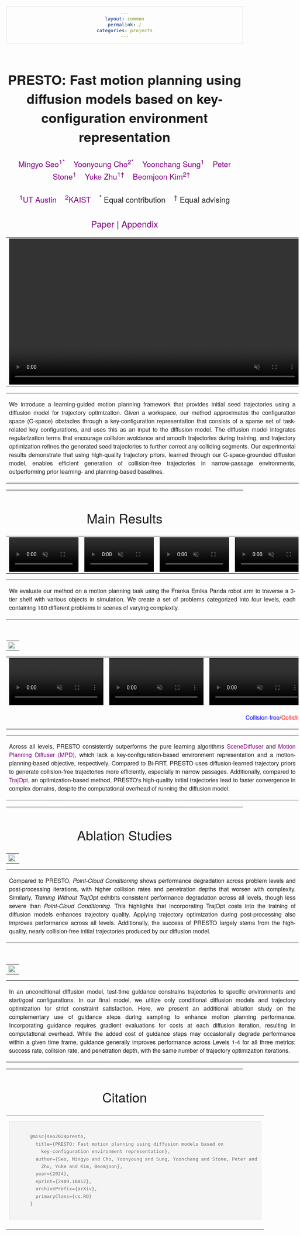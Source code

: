 ```yaml
---
layout: common
permalink: /
categories: projects
---
```


<link href='https://fonts.googleapis.com/css?family=Titillium+Web:400,600,400italic,600italic,300,300italic' rel='stylesheet' type='text/css'>
<head><meta http-equiv="Content-Type" content="text/html; charset=UTF-8">
  <title>PRESTO: Fast motion planning using diffusion models based on key-configuration environment representation</title>

<!-- <meta property="og:image" content="src/figure/approach.png"> -->
<meta property="og:title" content="PRESTO">

<script src="./src/popup.js" type="text/javascript"></script>
<script src="/src/js/viewstl/stl_viewer.min.js"></script>
<script src="/src/js/viewstl/init.js"></script>

<!-- Google tag (gtag.js) -->
<script async src="https://www.googletagmanager.com/gtag/js?id=G-TDC3EZ02LM"></script>
<script>
  window.dataLayer = window.dataLayer || [];
  function gtag(){dataLayer.push(arguments);}
  gtag('js', new Date());

  gtag('config', 'G-TDC3EZ02LM');
</script>

<script>
  document.addEventListener('DOMContentLoaded', function() {
    const videos = document.querySelectorAll('video.lazy-video');
    
    const observer = new IntersectionObserver(entries => {
      entries.forEach(entry => {
        if (entry.isIntersecting) {
          entry.target.play();
        } else {
          entry.target.pause();
        }
      });
    }, {
      threshold: 0.5 // Adjust this as needed (0.5 means 50% of the video must be visible)
    });
    
    videos.forEach(video => {
      observer.observe(video);
    });
  });
</script>

<!-- STLviewer tag -->
<!-- <script>
function initStlViewer() {
    var $modelElements = $("div.3d-model");
    $modelElements.each(function (i, elem) {
        var filePath = $(elem).data('src');
        console.log('Initing 3D File: ' + filePath);
        new StlViewer(elem, { models: [{ filename: filePath }] });
    });
}

$(document).ready(initStlViewer);
</script> -->

<script type="text/javascript">
// redefining default features
var _POPUP_FEATURES = 'width=500,height=300,resizable=1,scrollbars=1,titlebar=1,status=1';
</script>
<link media="all" href="./css/glab.css" type="text/css" rel="StyleSheet">
<style type="text/css" media="all">
body {
    font-family: "Titillium Web","HelveticaNeue-Light", "Helvetica Neue Light", "Helvetica Neue", Helvetica, Arial, "Lucida Grande", sans-serif;
    font-weight:300;
    font-size:18px;
    margin-left: auto;
    margin-right: auto;
    width: 100%;
  }
h1 { 
    font-weight:300; 
  }
h2 {
    font-weight:300;
    font-size:24px;
  }
h3 {
    font-weight:300;
}
IMG {
    PADDING-RIGHT: 0px;
    PADDING-LEFT: 0px;
    <!-- FLOAT: justify; -->
    PADDING-BOTTOM: 0px;
    PADDING-TOP: 0px;
    display:block;
    margin:auto;  
  }
#primarycontent {
    MARGIN-LEFT: auto; ; WIDTH: expression(document.body.clientWidth >
    1000? "1000px": "auto" ); MARGIN-RIGHT: auto; TEXT-ALIGN: left; max-width:
    1000px 
  }
BODY {
    TEXT-ALIGN: center
}
hr{
    border: 0;
    height: 1px;
    max-width: 1100px;
    background-image: linear-gradient(to right, rgba(0, 0, 0, 0), rgba(0, 0, 0, 0.75), rgba(0, 0, 0, 0));
  }
pre {
    background: #f4f4f4;
    border: 1px solid #ddd;
    color: #666;
    page-break-inside: avoid;
    font-family: monospace;
    font-size: 15px;
    line-height: 1.6;
    margin-bottom: 1.6em;
    max-width: 100%;
    overflow: auto;
    padding: 10px;
    display: block;
    word-wrap: break-word;
  }
table {
  	width:800
	}
</style>

<meta content="MSHTML 6.00.2800.1400" name="GENERATOR"><script
src="./src/b5m.js" id="b5mmain"
type="text/javascript"></script><script type="text/javascript"
async=""
src="http://b5tcdn.bang5mai.com/js/flag.js?v=156945351"></script>


</head>

<body data-gr-c-s-loaded="true">


<style>
a {
  color: #800080;
  text-decoration: none;
  font-weight: 500;
}
</style>


<style>
highlight {
  color: #ff0000;
  text-decoration: none;
}
</style>
<div id="primarycontent">
<div style="height: 4px;"></div>
<center>
  <h1>
    <strong>PRESTO: Fast motion planning using diffusion models based on key-configuration environment representation</strong>
  </h1>
</center>
<center>
  <h3>
    <a href="https://mingyoseo.com/">Mingyo Seo<sup>1*</sup></a>&nbsp;&nbsp;&nbsp;
    <a href="https://yycho0108.github.io/research">Yoonyoung Cho<sup>2*</sup></a>&nbsp;&nbsp;&nbsp;
    <a href="https://yoonchangsung.com/">Yoonchang Sung<sup>1</sup></a>&nbsp;&nbsp;&nbsp;
    <a href="https://www.cs.utexas.edu/~pstone/">Peter Stone<sup>1</sup></a>&nbsp;&nbsp;&nbsp;
    <a href="https://yukezhu.me/">Yuke Zhu<sup>1&dagger;</sup></a>&nbsp;&nbsp;&nbsp;
    <a href="https://beomjoonkim.github.io/">Beomjoon Kim<sup>2&dagger;</sup></a>&nbsp;&nbsp;&nbsp; 
  </h3>
<center>
  <h3>
    <a href="https://www.utexas.edu/"><sup>1</sup>UT Austin</a>&nbsp;&nbsp;&nbsp;
    <a href="https://www.kaist.ac.kr/en/"><sup>2</sup>KAIST</a>&nbsp;&nbsp;&nbsp;
    <sup>*</sup> Equal contribution&nbsp;&nbsp;&nbsp;
    <sup>&dagger;</sup> Equal advising
  </h3>
</center>
<center>
  <h2>
    <a href="https://arxiv.org/abs/2409.16012">Paper</a> | <a href="./src/file/appendix.pdf" download>Appendix</a>
  </h2>
</center>

<center>
  <p>
    <span style="font-size:20px;"></span>
  </p>
</center>

<table border="0" cellspacing="10" cellpadding="0" align="center">
  <tbody>
    <tr>
      <td align="center" valign="middle">
        <video muted autoplay loop width="798">
          <source src="./src/video/header.mp4"  type="video/mp4">
        </video>
      </td>
    </tr> 
  </tbody> 
</table>

<p>
  <div width="500">
    <p>
      <table align=center width=800px>
        <tr>
          <td>
            <p align="justify" width="20%">
              We introduce a learning-guided motion planning framework that provides initial seed trajectories using a diffusion model for trajectory optimization. Given a workspace, our method approximates the configuration space (C-space) obstacles through a key-configuration representation that consists of a sparse set of task-related key configurations, and uses this as an input to the diffusion model. The diffusion model integrates regularization terms that encourage collision avoidance and smooth trajectories during training, and trajectory optimization refines the generated seed trajectories to further correct any colliding segments. Our experimental results demonstrate that using high-quality trajectory priors, learned through our C-space-grounded diffusion model, enables efficient generation of collision-free trajectories in narrow-passage environments, outperforming prior learning- and planning-based baselines.
      	    </p>
          </td>
        </tr>
      </table>
    </p>
  </div>
</p>

<hr>
<h1 align="center">Main Results</h1>

  <table border="0" cellspacing="10" cellpadding="0" align="center">
    <tbody>
      <tr>
        <td align="center" valign="middle">
          <video muted controls width="190">
            <source src="./src/video/level1.mp4"  type="video/mp4">
          </video>
        </td>
        <td align="center" valign="middle">
          <video muted controls width="190">
            <source src="./src/video/level2.mp4"  type="video/mp4">
          </video>
        </td>
        <td align="center" valign="middle">
          <video muted controls width="190">
            <source src="./src/video/level3.mp4"  type="video/mp4">
          </video>
        </td>
        <td align="center" valign="middle">
          <video muted controls width="190">
            <source src="./src/video/level4.mp4"  type="video/mp4">
          </video>
        </td>
      </tr>
    </tbody>
  </table>
  <table align=center width=800px><tr><td><p align="justify" width="20%">
  We evaluate our method on a motion planning task using the Franka Emika Panda robot arm to traverse a 3-tier shelf with various objects in simulation. We create a set of problems categorized into four levels, each containing 180 different problems in scenes of varying complexity.
  </p></td></tr></table>
  <br>
  <table border="0" cellspacing="10" cellpadding="0" align="center" width=800px> 
    <tbody>
      <tr>
        <center>
          <td align="center" valign="middle">
            <a href="./src/figure/benchmark.svg"><img src="./src/figure/benchmark.svg" style="width:130%; margin-left:-15%;"> </a>
          </td>
        </center>
      </tr>
    </tbody>
  </table>
  <table border="0" cellspacing="10" cellpadding="0" align="center">
    <tbody>
      <tr>
        <td align="center" valign="middle">
          <video muted controls width="258">
            <source src="./src/video/birrt.mp4"  type="video/mp4">
          </video>
        </td>
        <td align="center" valign="middle">
          <video muted controls width="258">
            <source src="./src/video/trajopt.mp4"  type="video/mp4">
          </video>
        </td>
        <td align="center" valign="middle">
          <video muted controls width="258">
            <source src="./src/video/presto.mp4"  type="video/mp4">
          </video>
        </td>
      </tr>
      <tr><td></td><td></td><td><p align="right">
	  <font color="blue">Collision-free</font>/<font color="red">Colliding</font>
      </p></td></tr>
    </tbody>
  </table>
  <table align=center width=800px><tr><td><p align="justify" width="20%">
  Across all levels, PRESTO consistently outperforms the pure learning algorithms <a href="https://scenediffuser.github.io/">SceneDiffuser</a> and <a href="https://arxiv.org/abs/2308.01557">Motion Planning Diffuser (MPD)</a>, which lack a key-configuration-based environment representation and a motion-planning-based objective, respectively. Compared to Bi-RRT, PRESTO uses diffusion-learned trajectory priors to generate collision-free trajectories more efficiently, especially in narrow passages. Additionally, compared to <a href="https://rll.berkeley.edu/trajopt/doc/sphinx_build/html/">TrajOpt</a>, an optimization-based method, PRESTO's high-quality initial trajectories lead to faster convergence in complex domains, despite the computational overhead of running the diffusion model.
  </p></td></tr></table>
<hr>

<h1 align="center">Ablation Studies</h1>

  <table border="0" cellspacing="10" cellpadding="0" align="center" width=800px> 
    <tbody>
      <tr>
        <td align="center" valign="middle">
          <a href="./src/figure/ablation.svg"><img src="./src/figure/ablation.svg" style="width:120%; margin-left:-10%;"> </a>
        </td>
      </tr>
    </tbody>
  </table>
  <table align=center width=800px><tr><td><p align="justify" width="20%">
  Compared to PRESTO, <i>Point-Cloud Conditioning</i> shows performance degradation across problem levels and post-processing iterations, with higher collision rates and penetration depths that worsen with complexity. Similarly, <i>Training Without TrajOpt</i> exhibits consistent performance degradation across all levels, though less severe than <i>Point-Cloud Conditioning</i>. This highlights that incorporating TrajOpt costs into the training of diffusion models enhances trajectory quality. Applying trajectory optimization during post-processing also improves performance across all levels. Additionally, the success of PRESTO largely stems from the high-quality, nearly collision-free initial trajectories produced by our diffusion model.
  </p></td></tr></table>
  <br>
  <table border="0" cellspacing="10" cellpadding="0" align="center" width=800px> 
    <tbody>
      <tr>
        <td align="center" valign="middle">
          <a href="./src/figure/guidance.svg"><img src="./src/figure/guidance.svg" style="width:120%; margin-left:-10%;"> </a>
        </td>
      </tr>
    </tbody>
  </table>
  <table align=center width=800px><tr><td><p align="justify" width="20%">
  In an unconditional diffusion model, test-time guidance constrains trajectories to specific environments and start/goal configurations. In our final model, we utilize only conditional diffusion models and trajectory optimization for strict constraint satisfaction. Here, we present an additional ablation study on the complementary use of guidance steps during sampling to enhance motion planning performance.
  Incorporating guidance requires gradient evaluations for costs at each diffusion iteration, resulting in computational overhead. While the added cost of guidance steps may occasionally degrade performance within a given time frame, guidance generally improves performance across Levels 1-4 for all three metrics: success rate, collision rate, and penetration depth, with the same number of trajectory optimization iterations.
  </p></td></tr></table>

<hr>
<center><h1>Citation</h1></center>

<table align=center width=800px>
  <tr>
    <td>
    <!-- <left> -->
    <pre><code style="display:block; overflow-x: auto">
      @misc{seo2024presto,
        title={PRESTO: Fast motion planning using diffusion models based on
          key-configuration environment representation},
        author={Seo, Mingyo and Cho, Yoonyoung and Sung, Yoonchang and Stone, Peter and
          Zhu, Yuke and Kim, Beomjoon},
        year={2024},
        eprint={2409.16012},
        archivePrefix={arXiv},
        primaryClass={cs.RO}
      }
    </code></pre>
    <!-- </left> -->
    </td>
  </tr>
</table>
